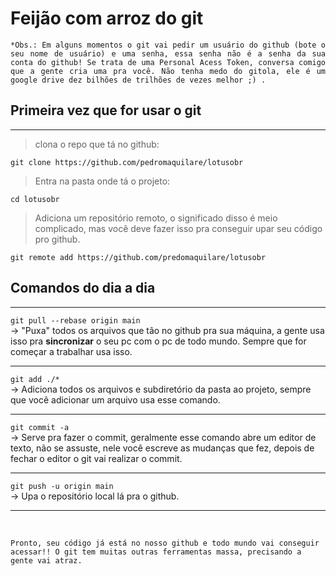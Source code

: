 # Feijão com arroz do git 
<div style="text-align:justify; line-break:auto">

	*Obs.: Em alguns momentos o git vai pedir um usuário do github (bote o seu nome de usuário) e uma senha, essa senha não é a senha da sua conta do github! Se trata de uma Personal Acess Token, conversa comigo que a gente cria uma pra você. Não tenha medo do gitola, ele é um google drive dez bilhões de trilhões de vezes melhor ;) .

</div>

## Primeira vez que for usar o git
---
> clona o repo que tá no github: <br>

`git clone https://github.com/pedromaquilare/lotusobr `  <br>
> Entra na pasta onde tá o projeto: <br>

`cd lotusobr` <br> 

> Adiciona um repositório remoto, o significado disso é meio complicado, mas você deve fazer isso pra conseguir upar seu código pro github. <br>

`git remote add https://github.com/predomaquilare/lotusobr` <br>	
	
## Comandos do dia a dia
---
`git pull --rebase origin main ` <br>
→ "Puxa" todos os arquivos que tão no github pra sua máquina, a gente usa isso pra **sincronizar** o seu pc com o pc de todo mundo. Sempre que for começar a trabalhar usa isso. 
<br>

---
`git add ./* ` <br>
→ Adiciona todos os arquivos e subdiretório da pasta ao projeto, sempre que você adicionar um arquivo usa esse comando. 
<br>

--- 

`git commit -a ` <br>
→ Serve pra fazer o commit, geralmente esse comando abre um editor de texto, não se assuste, nele você escreve as mudanças que fez, depois de fechar o editor o git vai realizar o commit.
<br>

--- 

`git push -u origin main ` <br> 
→ Upa o repositório local lá pra o github.

--- 

<br>
 
  	Pronto, seu código já está no nosso github e todo mundo vai conseguir acessar!! O git tem muitas outras ferramentas massa, precisando a gente vai atraz.	


